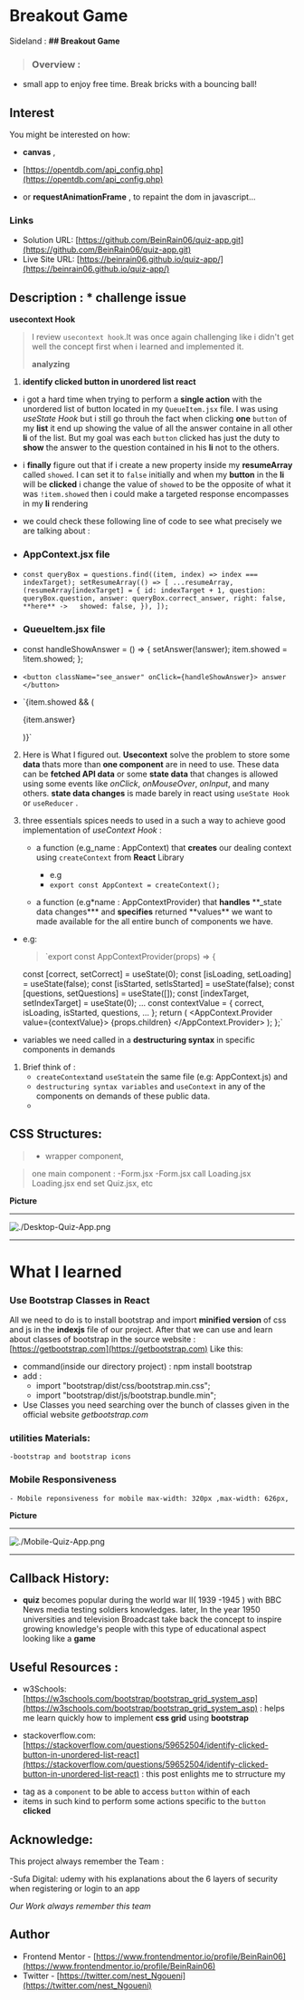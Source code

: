 # Breakout Game

Sideland : **## Breakout Game**

> ### Overview :

- small app to enjoy free time. Break bricks with a bouncing ball!

## Interest

You might be interested on how:

- **canvas** ,
- [https://opentdb.com/api_config.php](https://opentdb.com/api_config.php)

- or **requestAnimationFrame** , to repaint the dom in javascript...

### Links

- Solution URL: [https://github.com/BeinRain06/quiz-app.git](https://github.com/BeinRain06/quiz-app.git)
- Live Site URL: [https://beinrain06.github.io/quiz-app/](https://beinrain06.github.io/quiz-app/)

## Description : \* challenge issue

**usecontext Hook**

> I review `usecontext hook`.It was once again challenging like i didn't get well the concept first when i learned and implemented it.
>
> **analyzing**

1. **identify clicked button in unordered list react**
   >

- i got a hard time when trying to perform a **single action** with the unordered list of button located in my `QueueItem.jsx` file. I was using _useState Hook_ but i still go throuh the fact when clicking **one** `button` of my **list** it end up showing the value of all the answer containe in all other **li** of the list. But my goal was each `button` clicked has just the duty to **show** the answer to the question contained in his **li** not to the others.
  >
- i **finally** figure out that if i create a new property inside my **resumeArray** called `showed`. I can set it to `false` initially and when my **button** in the **li** will be **clicked** i change the value of `showed` to be the opposite of what it was `!item.showed` then i could make a targeted response encompasses in my **li** rendering
  >
- we could check these following line of code to see what precisely we are talking about :
- ### AppContext.jsx file
- `const queryBox = questions.find((item, index) => index === indexTarget);
        setResumeArray(() => [
          ...resumeArray,
          (resumeArray[indexTarget] = {
            id: indexTarget + 1,
            question: queryBox.question,
            answer: queryBox.correct_answer,
            right: false,
**here** ->   showed: false,
          }),
        ]);`

- ### QueueItem.jsx file
- const handleShowAnswer = () => {
  setAnswer(!answer);
  item.showed = !item.showed;
  };
- `<button className="see_answer" onClick={handleShowAnswer}>
  answer
</button>`
- `{item.showed && (
    <div className="bloc_answer">
      <p className="right_answer_was"> {item.answer} </p>
    </div>
  )}`

2.  Here is What I figured out. **Usecontext** solve the problem to store some **data** thats more than **one component** are in need to use. These data can be **fetched API data** or some **state data** that changes is allowed using some events like _onClick_, _onMouseOver_, _onInput_, and many others. **state data changes** is made barely in react using `useState Hook` or `useReducer` .

3.  three essentials spices needs to used in a such a way to achieve good implementation of _useContext Hook_ :

    - a function (e.g_name : AppContext) that **creates** our dealing context using `createContext` from **React** Library

      - e.g
      - `export const AppContext = createContext();`

    - a function (e.g\*name : AppContextProvider) that **handles** \*\*\_state data changes**\* and **specifies** returned **values\*\* we want to made available for the all entire bunch of components we have.

- e.g:

  > `export const AppContextProvider(props) => {

  const [correct, setCorrect] = useState(0);
  const [isLoading, setLoading] = useState(false);
  const [isStarted, setIsStarted] = useState(false);
  const [questions, setQuestions] = useState([]);
  const [indexTarget, setIndexTarget] = useState(0);
  ...
  const contextValue = { correct, isLoading, isStarted, questions, ... }; return (
  <AppContext.Provider value={contextValue}>
  {props.children}
  </AppContext.Provider>
  );
  };`

- variables we need called in a **destructuring syntax** in specific components in demands

1. Brief think of :
   - `createContext`and `useState`in the same file (e.g: AppContext.js) and
   - `destructuring syntax variables` and `useContext` in any of the components on demands of these public data.
   -

## CSS Structures:

> - <App/> wrapper component,

> one main component : -Form.jsx
> -Form.jsx call Loading.jsx
> Loading.jsx end set Quiz.jsx, etc

**Picture**

---

![./Desktop-Quiz-App.png](./Desktop-Quiz-App.png)

---

# What I learned

### Use Bootstrap Classes in React

All we need to do is to install bootstrap and import **minified version** of css and js in the **indexjs** file of our project.
After that we can use and learn about classes of bootstrap in the source website : [https://getbootstrap.com](https://getbootstrap.com)
Like this:

- command(inside our directory project) : npm install bootstrap
- add :
  - import "bootstrap/dist/css/bootstrap.min.css";
  - import "bootstrap/dist/js/bootstrap.bundle.min";
- Use Classes you need searching over the bunch of classes given in the official website _getbootstrap.com_

### utilities Materials:

    -bootstrap and bootstrap icons

### Mobile Responsiveness

    - Mobile reponsiveness for mobile max-width: 320px ,max-width: 626px,

**Picture**

---

![./Mobile-Quiz-App.png](./Mobile-Quiz-App.png)

---

## Callback History:

- **quiz** becomes popular during the world war II( 1939 -1945 ) with BBC News media testing soldiers knowledges. later, In the year 1950 universities and television Broadcast take back the concept to inspire growing knowledge's people with this type of educational aspect looking like a **game**

## Useful Resources :

- w3Schools: [https://w3schools.com/bootstrap/bootstrap_grid_system_asp](https://w3schools.com/bootstrap/bootstrap_grid_system_asp) : helps me learn quickly how to implement **css grid** using **bootstrap**

- stackoverflow.com: [https://stackoverflow.com/questions/59652504/identify-clicked-button-in-unordered-list-react](https://stackoverflow.com/questions/59652504/identify-clicked-button-in-unordered-list-react) : this post enlights me to strructure my <li> tag as a `component` to be able to access `button` within of each <li> items in such kind to perform some actions specific to the `button` **clicked**

## Acknowledge:

This project always remember the Team :

-Sufa Digital: udemy with his explanations about the 6 layers of security when registering or login to an app

_Our Work always remember this team_

## Author

- Frontend Mentor - [https://www.frontendmentor.io/profile/BeinRain06](https://www.frontendmentor.io/profile/BeinRain06)
- Twitter - [https://twitter.com/nest_Ngoueni](https://twitter.com/nest_Ngoueni)
